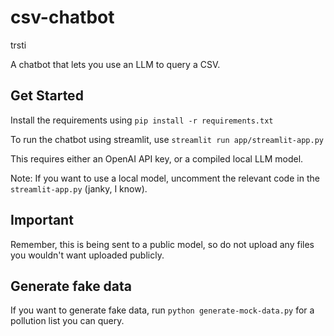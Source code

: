 # csv-chatbot
trsti

A chatbot that lets you use an LLM to query a CSV.

## Get Started

Install the requirements using `pip install -r requirements.txt`

To run the chatbot using streamlit, use `streamlit run app/streamlit-app.py`

This requires either an OpenAI API key, or a compiled local LLM model.

Note: If you want to use a local model, uncomment the relevant code in the `streamlit-app.py` (janky, I know).


## Important

Remember, this is being sent to a public model, so do not upload any files you wouldn't want uploaded publicly.


## Generate fake data

If you want to generate fake data, run `python generate-mock-data.py` for a pollution list you can query.
